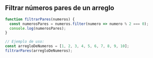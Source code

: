 ## Filtrar números pares de  un arreglo

```js
function filtrarPares(numeros) {
  const numerosPares = numeros.filter(numero => numero % 2 === 0);
  console.log(numerosPares);
}

// Ejemplo de uso:
const arregloDeNumeros = [1, 2, 3, 4, 5, 6, 7, 8, 9, 10];
filtrarPares(arregloDeNumeros);
```